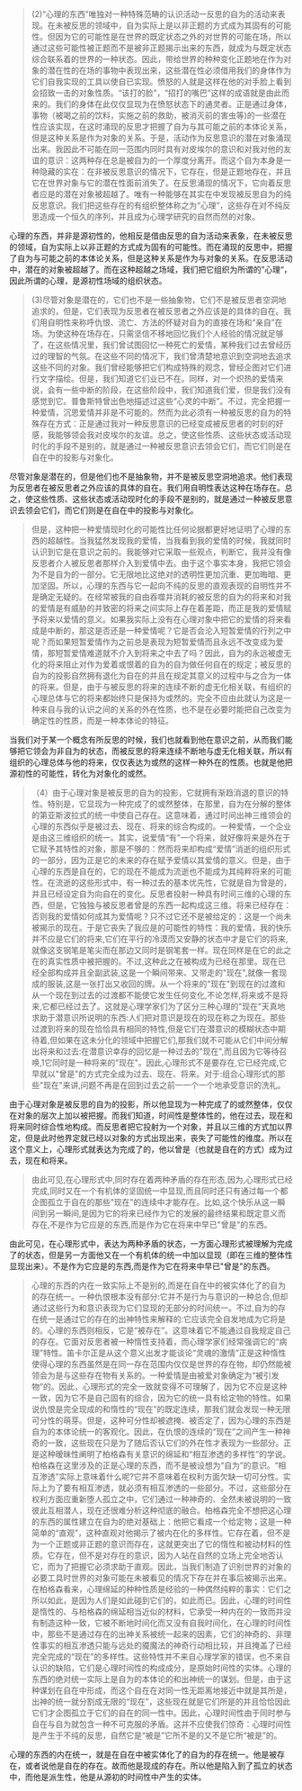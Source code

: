 <blockquote data-pid="DGejpWCu">(2)“心理的东西”唯独对一种特殊范畴的认识活动一反思的自为的活动来表现。在未被反思的领域中，自为实际上是以非正题的方式成为其固有的可能性。但因为它的可能性是在世界的既定状态之外的对世界的可能在场，所以通过这些可能性被正题而不是被非正题揭示出来的东西，就成为与既定状态综合联系着的世界的一种状态。因此，带给世界的种种变化正题地在作为对象的潜在性的在场的事物中表现出来，这些潜在性必须借用我们的身体作为它们自我实现的工具以使自已实现。愤怒的人就是这样在他的对手脸上看到会招致一击的对象性质。“该打的脸”，“招打的嘴巴”这样的成语就是由此而来的。我们的身体在此仅仅显现为在愤怒状态下的通灵者。正是通过身体，事物（被喝之前的饮料，实施之前的救助，被消灭前的害虫等)的一些潜在性应该实现，在这时涌现的反思才把握了自为与其可能之前的本体论关系，但是这种关系是作为对象的关系。于是，活动作为反思意识的潜在对象涌现出来。我因此不可能在同一范围内同时具有对皮埃尔的意识和对我对他的友谊的意识：这两种存在总是被自为的一个厚度分离开。而这个自为本身是一种隐藏的实在：在非被反思意识的情况下，它存在，但是正题地存在，并且它在世界对象与它的潜在性面前消失了。在反思涌现的情况下，它向着反思者应是的潜在对象被超越了。唯有一种能够在其实在中发现被反思自为的纯反思意识。我们把这些存在的有组织整体称之为“心理”，这些存在对不纯反思造成一个恒久的序列，并且成为心理学研究的自然而然的对象。</blockquote><p data-pid="4uC1_sk_">心理的东西，并非是源初性的，他相反是借由反思的自为活动来表象，在未被反思的领域，自为实际上以非正题的方式成为固有的可能性。而在涌现的反思中，把握了自为与可能之前的本体论关系，但是这种关系是作为与对象的关系。在反思活动中，潜在的对象被超越了。而在这种超越之场域，我们把它组织为所谓的”心理“，因此所谓的心理，是源初性场域的组织状态。</p><blockquote data-pid="sR7GzfAe">(3)尽管对象是潜在的，它们也不是一些抽象物，它们不是被反思者空洞地追求的，但是，它们表现为反思者在被反思者之外应该是的具体的自在。我们用自明性来称呼仇恨、流亡、方法的怀疑对自为的直接在场和“亲自”在场。为使这种在场存在，只需坚信不移地回忆我们个人经验的情况就足够了，在这些情况里，我们曾试图回忆一种死亡的爱情，某种我们过去曾经历过的理智的气氛。在这些不同的情况下，我们曾清楚地意识到空洞地去追求这些不同的对象。我们曾经能够把它们构成特殊的观念，曾经企图对它们进行文字描绘。但是，我们知道它们业已不在。同样，对一个炽热的爱情来说，会有一些中断的阶段，在这些阶段中，我们知道我们爱，但是我们没有感觉到它。普鲁斯特曾出色地描述过这些“心灵的中断”。不过，完全把握一种爱情，沉思爱情并非是不可能的。然而为此必须有一种被反思的自为的特殊存在方式：正是通过我对一种反思意识的已经变成被反思者的时刻的好感，我能够领会我对皮埃尔的友谊。总之，使这些性质、这些状态或活动现时化的手段不是别的，就是通过一种被反思意识去领会它们，而它们则是在自在中的投影与对象化。</blockquote><p data-pid="V89u9ZZk">尽管对象是潜在的，但是他们也不是抽象物，并不是被反思空洞地追求。他们表现为反思者在被反思者之外应该的具体的自在。我们用自明性表达这种在场存在。总之，使这些性质、这些状态或活动现时化的手段不是别的，就是通过一种被反思意识去领会它们，而它们则是在自在中的投影与对象化。</p><blockquote data-pid="bHOOszrf">但是，这种把一种爱情现时化的可能性比任何论据都更好地证明了心理的东西的超越性。当我猛然发现我的爱情，当我看到我的爱情的时候，我就同时认识到它是在意识之前的。我能够对它采取一些观点，判断它，我并没有像反思者介人被反思者那样介入到爱情中去。由于这个事实本身，我把它领会为不是自为的一部分。它无限地比这绝对的透明性更加沉重、更加晦暗、更加坚固。所以，心理的东西与它一起向不纯的反思的直观表现的自明性并不是确定无疑的。在经常被我的自由吞噬并消耗的被反思的自为的将来和对我的爱情是有威胁的并致密的将来之间实际上存在着差距，而正是我的爱情赋予将来以爱情的意义。如果我实际上没有在心理对象中把它的爱情的将来看成是中断的，那这是否还是一种爱情呢？它是否会沦入短暂爱情的行列之中呢？而如果短暂爱情作为之前总是表现为短暂爱情而且永远不改变成为爱情，那短暂爱情难道就不介入到将来之中去了吗？因此，自为的永远被虚无化的将来阻止对作为爱着或恨着的自为的自为做任何自在的规定；被反思的自为的投影自然拥有退化为自在的并且在规定其意义的过程中与之合为一体的将来。但是，由于与被反思的将来的连续不断的虚无化相关联，有组织的心理总体与它的将来都始终只是保持为或然的。完全不应由此就认为这是一种来自与我的认识之间的关系的外在性质，也不是在必要时能把自己改变为确定性的性质，而是一种本体论的特征。</blockquote><p data-pid="ejf4o_f6">当我们对于某一个概念有所反思的时候，我们也就看到他在意识之前，从而我们能够把它领会为非自为的状态，而被反思的将来连续不断地与虚无化相关联，所以有组织的心理总体与他的将来，仅仅表达为或然的这样一种外在的性质。也就是他把源初性的可能性，转化为对象化的或然。</p><blockquote data-pid="l6z5wX02">（4）由于心理对象是被反思的自为的投影，它就拥有渐趋消退的意识的特性。特别是，它显现为一种完成了的或然整体，在那里，自为在分解的整体的第亚斯波拉式的统一中使自己存在。这意味着，通过时间出神三维领会的心理的东西似乎是被过去、现在、将来的综合构成的。一种爱情，一个企业是由这三维组织的统一。其实，说爱情“有”一个将来，就好像将来是外在于它赋予其特性的对象，那是不够的：然而将来却构成“爱情”消逝的组织形式的一部分，因为正是它的未来的存在赋予爱情以其爱情的意义。但是，由于心理的东西是自在的，它的现在不能成为流逝也不能成为其纯粹将来的可能性。在流逝的这些形式中，有一种过去的基本优先性，它就是自为曾是的，并且已经设定自为向自在的变化。反思者投射一种具有时间三维的心理的东西，但是，它独独与被反思者曾是的东西一起构成这三维。将来已经存在：否则我的爱情如何成其为爱情呢？只不过它还不是被给定的：这是一个尚未被揭示的现在。于是它丧失了我应是的可能性的特性：我的爱情，我的快乐并不应是它们的将来,它们在平行的冷漠而又安静的状态中才是它们的将来,就像这支钢笔是笔尖而在那边又同时是钢笔套一样。现在同样是在它的此之在的真实性质中被把握的。不过,这种此之在被构成为已经在那里。现在已经全部构成并且全副武装,这是一个瞬间带来、又带走的"现在",就像一套现成的服装,这是一张打出又收回的牌。从一个将来的"现在"到现在的过渡和从一个现在到过去的过渡都不能使它发生任何变化,不论怎样,将来或不是将来,它都已经过去了。这就是心理学家们为了区分三种心理的"现在"天真地求助于潜意识所说明的东西:人们把对意识是现在的现在称之为现在。那些过渡到将来的现在恰恰具有相同的特性,但是它们在潜意识的模糊状态中期待着,但如果在这未分化的领域中把握它们,那我们就不可能从它们中间分解出将来和过去:在潜意识幸存的回忆是一种过去的"现在",而且因为它等待召唤,1它同时是一种将来的"现在"。因此,心理形式不是要存在,它已经完成,它早就以"曾是"的方式完全成为过去、现在、将来。对于:组合心理形式的那些"现在"来讲,问题不再是在回到过去之前一一个一个地承受意识的洗礼。</blockquote><p data-pid="4jec5HdE">由于心理对象是被反思的自为的投影，所以他显现为一种完成了的或然整体，仅仅在对象的层次上加以被把握。而我们知道，时间性是整体性的，他在过去，现在和将来同时综合性地构成。而反思者把它投射为一个对象，并且以三维的方式加以界定，但是此时他界定就已经以对象的方式出现出来，丧失了可能性的维度。所以在这个意义上，心理形式就表达为完成了的，他以曾是（也就是自在的方式）成为过去，现在和将来。</p><blockquote data-pid="jr7T8Dl9">由此可见,在心理形式中,同时存在着两种矛盾的存在形态,因为,心理形式已经完成,同时又在一个有机体的坚固统一中显现,而且同时还只有通过每一个都企图孤立于自在的那些"现在"的连续中才能存在。比如,这个快乐从这一瞬间到另一瞬间,是因为它的将来已经作为它的发展的最终结果和既定意义而存在,不是作为它应是的东西,而是作为它在将来中早已"曾是"的东西。</blockquote><p data-pid="h9PY7Zte">由此可见，在心理形式中，表达为两种矛盾的状态，一方面心理形式被理解为完成了的状态，但是另一方面他又在一个有机体的统一中加以显现（即在三维的整体性显现出来）。不是作为它应是的东西,而是作为它在将来中早已"曾是"的东西。</p><blockquote data-pid="1Omn03cD">心理的东西的内在一致实际上不是别的,而是在自在中的被实体化了的自为的存在统一。一种仇恨根本没有部分:它并不是行为与意识的一种总合,但却通过这些行为和意识表现为它们显现的无部分的时间统一。不过,自为的存在统一是通过它的存在的出神特性来解释的:它应该完全自发地成为它将是的。心理的东西则相反，它是“被存在”。这意味着它不能通过自我规定自己的存在。它面对反思者被一种惰性支持着，而心理学家们经常强调它的“病理”特性。笛卡尔正是从这个意义出发才能谈论“灵魂的激情”正是这种惰性使得心理的东西虽然是在同一存在范围内仅仅是世界的存在物，却仍然能被领会为是与这些存在物有关系的。一种爱情是由被爱对象确定为“被引发物”的。因此，心理形式的完全一致就变得不可理解了，因为它不应是这种一致，因为它不是自己固有的综合，因为它的统一具有给定物的特性。如果说仇恨是完全现成的和惰性的“现在”的既定连续，那我们就会发现一种无限可分性的萌芽。但是，这种可分性却被遮掩、被否定了，因为心理的东西是自为的本体论统一的客观化。因此，在仇恨的连续的“现在”之间产生一种神奇的一致，这些现在只是为了随后否认它们的外在性才表现为一些部分。正是这种暧昧性阐明了柏格森有关意识的绵延和“相互渗透的多样性”的学说。柏格森在这里涉及的正是心理的东西，而不是被设想为“自为”的意识。“相互渗透”实际上意味着什么呢?它并不意味着在权利方面欠缺一切可分性。实际上为了要有相互渗透，就必须有相互渗透的一些部分。不过，这些部分在权利方面应重新堕人孤立之中，它们通过一种神奇的、全然未被说明的一致彼此互相潜人，现在还很难分析这种彻底的融合。柏格森完全不想把这心理的东西的属性建立在自为的绝对基础上：他把它看成一个给定物；这是一种简单的“直观”，这种直观对他揭示了被内在化的多样性。它存在着，但不是为一个正题或非正题的意识而存在，这就更突出了它的惰性和被动材料的性质。它存在，但不是对存在的意识，因为人站在自然的立场上完全地否认它，而为了把握它必须求助于直观。因此，当我们制造了识别世界的对象的必要工具时世界的对象可能在未被看见的情况下存在并在事后被揭示出来。在柏格森看来，心理绵延的种种性质是经验的一种偶然纯粹的事实：它们之所以如此，是因为人们是如此碰到它们的，如此而已。因此，心理的时间性是惰性的、与柏格森的绵延相当近似的材料，它承受一种内在的一致而并没有制造这种一致，它被不断地时间化而又没有自我时间化，在心理的时间性中，那些不是通过存在的出神关系被统一起来的因素，它们的神奇的、非理性事实的相互渗透只能与远处的魇魔法的神奇行动相比较，并且掩盖了已经完全完成的“现在”的多样性。这些特性并不来自心理学家的错误，也不来自认识的缺陷，它们是心理时间性的构成成分，是原始时间性的实体。心理的东西的绝对统一实际上是自为的本体论的和出神统一的谋划。但是，由于这种谋划在自在中形成，而这个自在在对同一性无距离地接近中就是其所是，出神的统一就分割成无限的“现在”，这些现在就是它们所是的并且恰恰因此它们才企图孤立于它们的自在的同一性中。因此，心理时间性由于同时参与自在与自为就包含一种不可克服的矛盾。这并不应使我们惊奇：心理时间性是产生于不纯的反思，自然它是“被是”它所不是的又不是它所“被是”的。</blockquote><p data-pid="CT6_Nm8m">心理的东西的内在统一，就是在自在中被实体化了的自为的存在统一。他是被存在，或者说他是自在的存在。故而他是现成的存在。所以他是陷入到了孤立的状态中，而他是派生性，他是从源初的时间性中产生的实体。</p><p></p><p></p><p></p><p></p><p></p><p></p><p></p><p></p><p></p><p></p><p></p>